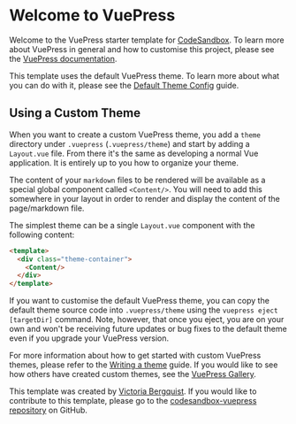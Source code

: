 # Welcome to VuePress

Welcome to the VuePress starter template for [CodeSandbox](https://codesandbox.io). To learn more about VuePress in general and how to customise this project, please see the [VuePress documentation](https://v1.vuepress.vuejs.org).

This template uses the default VuePress theme. To learn more about what you can do with it, please see the [Default Theme Config](https://v1.vuepress.vuejs.org/theme/default-theme-config.html#homepage) guide.

## Using a Custom Theme

When you want to create a custom VuePress theme, you add a `theme` directory under `.vuepress` (`.vuepress/theme`) and start by adding a `Layout.vue` file. From there it's the same as developing a normal Vue application. It is entirely up to you how to organize your theme.

The content of your `markdown` files to be rendered will be available as a special global component called `<Content/>`. You will need to add this somewhere in your layout in order to render and display the content of the page/markdown file.

The simplest theme can be a single `Layout.vue` component with the following content:

```html
<template>
  <div class="theme-container">
    <Content/>
  </div>
</template>
```

If you want to customise the default VuePress theme, you can copy the default theme source code into `.vuepress/theme` using the `vuepress eject [targetDir]` command. Note, however, that once you eject, you are on your own and won't be receiving future updates or bug fixes to the default theme even if you upgrade your VuePress version.

For more information about how to get started with custom VuePress themes, please refer to the [Writing a theme](https://v1.vuepress.vuejs.org/theme/writing-a-theme.html) guide. If you would like to see how others have created custom themes, see the [VuePress Gallery](https://vuepress.gallery).

This template was created by [Victoria Bergquist](https://twitter.com/vicbergquist). If you would like to contribute to this template, please go to the [codesandbox-vuepress repository](https://github.com/vicbergquist/codesandbox-vuepress) on GitHub.
